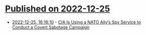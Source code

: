 # [Published on 2022-12-25](index.md)

* [2022-12-25, 16:16:10](https://news.ycombinator.com/item?id=34128413) - [CIA Is Using a NATO Ally’s Spy Service to Conduct a Covert Sabotage Campaign](https://jackmurphywrites.com/169/the-cias-sabotage-campaign-inside-russia/)
